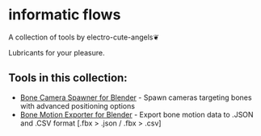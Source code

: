 # informatic flows
A collection of tools by electro-cute-angels❦ 

Lubricants for your pleasure.

## Tools in this collection:
- [Bone Camera Spawner for Blender](./blender-bone-camera-spawner) - Spawn cameras targeting bones with advanced positioning options
- [Bone Motion Exporter for Blender](./blender-bone-motion-exporter) - Export bone motion data to .JSON and .CSV format [.fbx > .json / .fbx > .csv]
